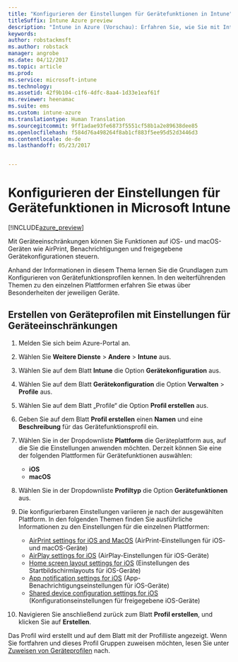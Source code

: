```yaml
---
title: "Konfigurieren der Einstellungen für Gerätefunktionen in Intune"
titleSuffix: Intune Azure preview
description: "Intune in Azure (Vorschau): Erfahren Sie, wie Sie mit Intune Funktionen auf Geräten konfigurieren, die Sie verwalten."
keywords: 
author: robstackmsft
ms.author: robstack
manager: angrobe
ms.date: 04/12/2017
ms.topic: article
ms.prod: 
ms.service: microsoft-intune
ms.technology: 
ms.assetid: 42f9b104-c1f6-4dfc-8aa4-1d33e1eaf61f
ms.reviewer: heenamac
ms.suite: ems
ms.custom: intune-azure
ms.translationtype: Human Translation
ms.sourcegitcommit: 9ff1adae93fe6873f5551cf58b1a2e89638dee85
ms.openlocfilehash: f584d76a498264f8ab1cf883f5ee95d52d3446d3
ms.contentlocale: de-de
ms.lasthandoff: 05/23/2017


---
```


# <a name="how-to-configure-device-feature-settings-in-microsoft-intune"></a>Konfigurieren der Einstellungen für Gerätefunktionen in Microsoft Intune

[!INCLUDE[azure_preview](./includes/azure_preview.md)]

Mit Geräteeinschränkungen können Sie Funktionen auf iOS- und macOS-Geräten wie AirPrint, Benachrichtigungen und freigegebene Gerätekonfigurationen steuern.

Anhand der Informationen in diesem Thema lernen Sie die Grundlagen zum Konfigurieren von Gerätefunktionsprofilen kennen. In den weiterführenden Themen zu den einzelnen Plattformen erfahren Sie etwas über Besonderheiten der jeweiligen Geräte.

## <a name="create-a-device-profile-containing-device-restriction-settings"></a>Erstellen von Geräteprofilen mit Einstellungen für Geräteeinschränkungen

1. Melden Sie sich beim Azure-Portal an.
2. Wählen Sie **Weitere Dienste** > **Andere** > **Intune** aus.
3. Wählen Sie auf dem Blatt **Intune** die Option **Gerätekonfiguration** aus.
2. Wählen Sie auf dem Blatt **Gerätekonfiguration** die Option **Verwalten** > **Profile** aus.
3. Wählen Sie auf dem Blatt „Profile“ die Option **Profil erstellen** aus.
4. Geben Sie auf dem Blatt **Profil erstellen** einen **Namen** und eine **Beschreibung** für das Gerätefunktionsprofil ein.
5. Wählen Sie in der Dropdownliste **Plattform** die Geräteplattform aus, auf die Sie die Einstellungen anwenden möchten. Derzeit können Sie eine der folgenden Plattformen für Gerätefunktionen auswählen:
    - **iOS**
    - **macOS**
6. Wählen Sie in der Dropdownliste **Profiltyp** die Option **Gerätefunktionen** aus. 
7. Die konfigurierbaren Einstellungen variieren je nach der ausgewählten Plattform. In den folgenden Themen finden Sie ausführliche Informationen zu den Einstellungen für die einzelnen Plattformen:
    - [AirPrint settings for iOS and MacOS](air-print-settings-ios-macos.md) (AirPrint-Einstellungen für iOS- und macOS-Geräte)
     - [AirPlay settings for iOS](airplay-settings-ios.md) (AirPlay-Einstellungen für iOS-Geräte)
    - [Home screen layout settings for iOS](home-screen-settings-ios.md) (Einstellungen des Startbildschirmlayouts für iOS-Geräte)
    - [App notification settings for iOS](app-notification-settings-ios.md) (App-Benachrichtigungseinstellungen für iOS-Geräte)
    - [Shared device configuration settings for iOS](shared-device-settings-ios.md) (Konfigurationseinstellungen für freigegebene iOS-Geräte)

8. Navigieren Sie anschließend zurück zum Blatt **Profil erstellen**, und klicken Sie auf **Erstellen**.

Das Profil wird erstellt und auf dem Blatt mit der Profilliste angezeigt.
Wenn Sie fortfahren und dieses Profil Gruppen zuweisen möchten, lesen Sie unter [Zuweisen von Geräteprofilen](device-profile-assign.md) nach.




